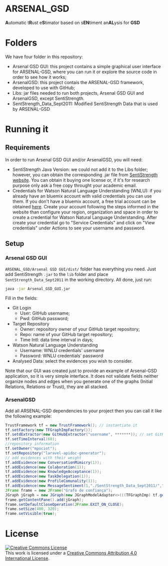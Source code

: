 # ARSENAL_GSD
**A**utomatic t**R**ust e**S**timator based on s**EN**timent an**AL**ysis for **GSD**

# Folders
We have four folder in this repository:

* Arsenal GSD GUI: this project contains a simple graphical user interface for ARSENAL-GSD, where you can run it or explore the source code in order to see how it works;
* ArsenalGSD: this project contais the ARSENAL-GSD framework, developed to use with GitHub;
* Libs: jar files needed to run both projects, Arsenal GSD GUI and ArsenalGSD, except SentiStrength.
* SentStrength_Data_Sept2011: Modified SentiStrength Data that is used by ARSENAL-GSD

# Running it

## Requirements

In order to run Arsenal GSD GUI and/or ArsenalGSD, you will need:

* SentiStrength Java Version: we could not add it to the Libs folder; however, you can obtain the corresponding .jar file from [SentiStrength website](http://sentistrength.wlv.ac.uk/). You can obtain it buying one license or, if it's for research purpose only ask a free copy throught your academic email.
* Credentials for Watson Natural Language Understanding (WNLU): if you already have an bluemix account with valid credentials you can use them. If you don't have a bluemix account, a free trial account can be obtained [here](https://www.ibm.com/watson/services/natural-language-understanding/). Create your account following the steps informed in the website than configure your region, organization and space in order to create a credential for Watson Natural Language Understanding. After create your credential go to "Service Credentials" and click on "View credentials" under Actions to see your username and password.

## Setup

### Arsenal GSD GUI

`ARSENAL_GSD/Arsenal GSD GUI/dist/` folder has everything you need. Just add SentiStrength `.jar` to the `lib` folder and place `SentStrength_Data_Sept2011` in the working directory. All done, just run:

```bash
java -jar Arsenal_GSD_GUI.jar
```

Fill in the fields:
* Git Login
  * User: GitHub username;
  * Pwd: GitHub password;
* Target Repository
  * Owner: repository owner of your GitHub target repository;
  * Repo: name of your GitHub target repository;
  * Time Intl: data time interval in days;
* Watson Natural Language Understanding
  * Username: WNLU credentials' username
  * Password: WNLU credentials' password
* Analysed Data: select the evidences you wish to consider.

Note that our GUI was created just to provide an example of Arsenal-GSD application, so it is very simple interface. It does not validate fields neither organize nodes and edges when you generate one of the graphs (Initial Relations, Relations or Trust), they are all stacked.

### ArsenalGSD

Add all ARSENAL-GSD dependencies to your project then you can call it like the following example:

```java
TrustFramework tf = new TrustFramework(); // instantiate it
tf.setFactory(new TFGraphImpFactory()); 
tf.setdExtractor(new GitHubExtractor("username", *******)); // set GitHub credentials
tf.setTimeInterval(60);
//repository information
tf.setOwner("mpociot");
tf.setRepository("laravel-apidoc-generator");
// add evidences with their weight
tf.addEvidence(new ConversationMimicry(1));
tf.addEvidence(new Colaboration(1));
tf.addEvidence(new KnowledgeAcceptance(1));
tf.addEvidence(new TaskDelegation(1));
tf.addEvidence(new ProfileComunality(1));
tf.addEvidence(new MessageSentiment(1,"./SentStrength_Data_Sept2011/","*****-*****-******-*****", "*******")); //parameter are: weight, SentiStrength Data folder, WNLU username, WNLU password
JFrame frame = new JFrame("Grafo de confiança");
JGraph jGraph = new JGraph(new JGraphModelAdapter<>(((TFGraphImp) tf.getTrustGraph()).getGraph()));
frame.getContentPane().add(jGraph);
frame.setDefaultCloseOperation(JFrame.EXIT_ON_CLOSE);
frame.setSize(400, 320);
frame.setVisible(true);
```

# License
<a rel="license" href="http://creativecommons.org/licenses/by/4.0/"><img alt="Creative Commons License" style="border-width:0" src="https://i.creativecommons.org/l/by/4.0/88x31.png" /></a><br />This work is licensed under a <a rel="license" href="http://creativecommons.org/licenses/by/4.0/">Creative Commons Attribution 4.0 International License</a>.
